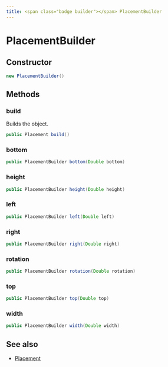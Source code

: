 ```yaml
---
title: <span class="badge builder"></span> PlacementBuilder
---
```

# <span class="badge builder"></span> PlacementBuilder

## Constructor

```java
new PlacementBuilder()
```
## Methods

### <span class="badge object-method"></span> build

Builds the object.

```java
public Placement build()
```

### <span class="badge object-method"></span> bottom

```java
public PlacementBuilder bottom(Double bottom)
```

### <span class="badge object-method"></span> height

```java
public PlacementBuilder height(Double height)
```

### <span class="badge object-method"></span> left

```java
public PlacementBuilder left(Double left)
```

### <span class="badge object-method"></span> right

```java
public PlacementBuilder right(Double right)
```

### <span class="badge object-method"></span> rotation

```java
public PlacementBuilder rotation(Double rotation)
```

### <span class="badge object-method"></span> top

```java
public PlacementBuilder top(Double top)
```

### <span class="badge object-method"></span> width

```java
public PlacementBuilder width(Double width)
```

## See also

 * <span class="badge object-type-class"></span> [Placement](./object-Placement.md)
